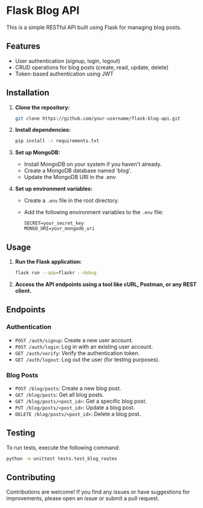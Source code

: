 # Flask Blog API

This is a simple RESTful API built using Flask for managing blog posts.

## Features

- User authentication (signup, login, logout)
- CRUD operations for blog posts (create, read, update, delete)
- Token-based authentication using JWT

## Installation

1. **Clone the repository:**

   ```bash
   git clone https://github.com/your-username/flask-blog-api.git
   ```

2. **Install dependencies:**

   ```bash
   pip install -r requirements.txt
   ```

3. **Set up MongoDB:**

   - Install MongoDB on your system if you haven't already.
   - Create a MongoDB database named 'blog'.
   - Update the MongoDB URI in the .env

4. **Set up environment variables:**

   - Create a `.env` file in the root directory.
   - Add the following environment variables to the `.env` file:

     ```env
     SECRET=your_secret_key
     MONGO_URI=your_mongodb_uri
     ```

## Usage

1. **Run the Flask application:**

   ```bash
   flask run --app=flaskr --debug
   ```

2. **Access the API endpoints using a tool like cURL, Postman, or any REST client.**

## Endpoints

### Authentication

- `POST /auth/signup`: Create a new user account.
- `POST /auth/login`: Log in with an existing user account.
- `GET /auth/verify`: Verify the authentication token.
- `GET /auth/logout`: Log out the user (for testing purposes).

### Blog Posts

- `POST /blog/posts`: Create a new blog post.
- `GET /blog/posts`: Get all blog posts.
- `GET /blog/posts/<post_id>`: Get a specific blog post.
- `PUT /blog/posts/<post_id>`: Update a blog post.
- `DELETE /blog/posts/<post_id>`: Delete a blog post.

## Testing

To run tests, execute the following command:

```bash
python -m unittest tests.test_blog_routes
```

## Contributing

Contributions are welcome! If you find any issues or have suggestions for improvements, please open an issue or submit a pull request.
